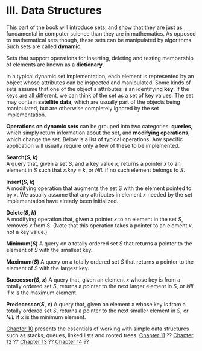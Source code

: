 III. Data Structures
====================

This part of the book will introduce sets, and show that they are just as fundamental in computer science than they are in mathematics.
As opposed to mathematical sets though, these sets can be manipulated by algorithms. 
Such sets are called **dynamic**.

Sets that support operations for inserting, deleting and testing membership of elements are known as a **dictionary**.

In a typical dynamic set implementation, each element is represented by an object whose attributes can be inspected and manipulated.
Some kinds of sets assume that one of the object's attributes is an identifying **key**.
If the keys are all different, we can think of the set as a set of key values.
The set may contain **satellite data**, which are usually part of the objects being manipulated, but are otherwise completely ignored by the set implementation.

**Operations on dynamic sets** can be grouped into two categories: **queries**, which simply return information about the set, and **modifying operations**, which change the set.
Below is a list of typical operations.
Any specific application will usually require only a few of these to be implemented.

**Search(_S_, _k_)**  
    A query that, given a set _S_, and a key value _k_, returns a pointer _x_ to an element in _S_ such that _x.key_ = _k_, or _NIL_ if no such element belongs to _S_.
    
**Insert(_S_, _k_)**  
    A modifying operation that augments the set S with the element pointed to by _x_. 
    We usually assume that any attributes in element _x_ needed by the set implementation have already been initialized.

**Delete(_S_, _k_)**  
    A modifying operation that, given a pointer _x_ to an element in the set _S_, removes _x_ from _S_. 
    (Note that this operation takes a pointer to an element _x_, not a key value.)
    
**Minimum(_S_)**
    A query on a totally ordered set _S_ that returns a pointer to the element of _S_ with the smallest key.
    
**Maximum(_S_)**
    A query on a totally ordered set _S_ that returns a pointer to the element of _S_ with the largest key.
    
**Successor(_S_, _x_)**
    A query that, given an element _x_ whose key is from a totally ordered set _S_, returns a pointer to the next larger element in _S_, or _NIL_ if _x_ is the maximum element.

**Predecessor(_S_, _x_)**
    A query that, given an element _x_ whose key is from a totally ordered set _S_, returns a pointer to the next smaller element in _S_, or _NIL_ if _x_ is the minimum element.


[Chapter 10](3.10.md) presents the essentials of working with simple data structures such as stacks, queues, linked lists and rooted trees.
[Chapter 11](3.11.md) ??
[Chapter 12](3.12.md) ??
[Chapter 13](3.13.md) ??
[Chapter 14](3.14.md) ??

